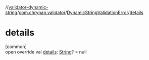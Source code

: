 //[validator-dynamic-string](../../../index.md)/[com.chrynan.validator](../index.md)/[DynamicStringValidationError](index.md)/[details](details.md)

# details

[common]\
open override val [details](details.md): [String](https://kotlinlang.org/api/latest/jvm/stdlib/kotlin/-string/index.html)? = null
